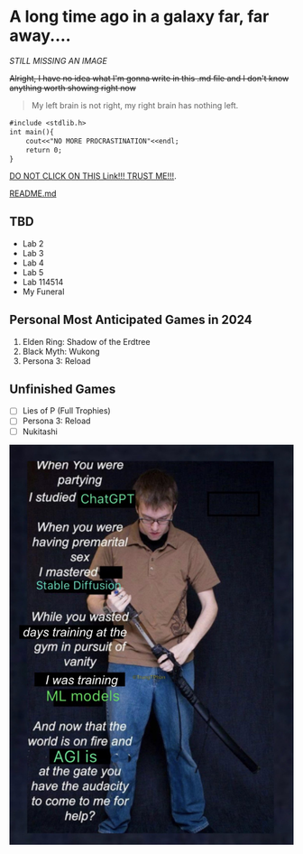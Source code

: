 # A long time ago in a galaxy far, far away....

_STILL MISSING AN IMAGE_

~~Alright, I have no idea what I'm gonna write in this .md file and I don't know anything worth showing right now~~

> My left brain is not right, my right brain has nothing left.

```
#include <stdlib.h>
int main(){
    cout<<"NO MORE PROCRASTINATION"<<endl;
    return 0;
}
```

[DO NOT CLICK ON THIS Link!!! TRUST ME!!!](https://www.youtube.com/watch?v=dQw4w9WgXcQ).

[README.md](README.md)

## TBD
- Lab 2
- Lab 3
- Lab 4
- Lab 5
- Lab 114514
- My Funeral 

## Personal Most Anticipated Games in 2024
1. Elden Ring: Shadow of the Erdtree
2. Black Myth: Wukong
3. Persona 3: Reload

## Unfinished Games
- [ ] Lies of P (Full Trophies) 
- [ ] Persona 3: Reload
- [ ] Nukitashi

![an acient meme stolen from elon musk someday](1675765377240.jpg)